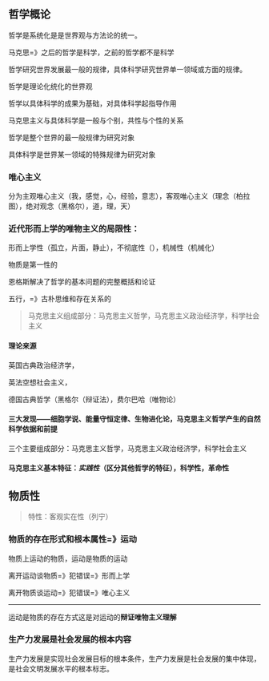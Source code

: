 ## 哲学概论

哲学是系统化是是世界观与方法论的统一。

马克思=》之后的哲学是科学，之前的哲学都不是科学

哲学研究世界发展最一般的规律，具体科学研究世界单一领域或方面的规律。

哲学是理论化统化的世界观

哲学以具体科学的成果为基础，对具体科学起指导作用

马克思主义与具体科学是一般与个别，共性与个性的关系

哲学是整个世界的最一般规律为研究对象

具体科学是世界某一领域的特殊规律为研究对象

###  **唯心主义**
分为主观唯心主义（我，感觉，心，经验，意志），客观唯心主义（理念（柏拉图），绝对观念（黑格尔），道，理，天）

### 近代形而上学的唯物主义的局限性：
形而上学性（孤立，片面，静止），不彻底性（），机械性（机械化）

物质是第一性的

恩格斯解决了哲学的基本问题的完整概括和论证

五行，=》古朴思维和存在关系的


> 马克思主义组成部分：马克思主义哲学，马克思主义政治经济学，科学社会主义

#### 理论来源

英国古典政治经济学，

英法空想社会主义，

德国古典哲学（黑格尔（辩证法），费尔巴哈（唯物论）

#### 三大发现——细胞学说、能量守恒定律、生物进化论，马克思主义哲学产生的自然科学依据和前提

三个主要组成部分：马克思主义哲学，马克思主义政治经济学，科学社会主义

#### 马克思主义基本特征：***实践性***（区分其他哲学的特征），科学性，革命性 

## 物质性
> 特性：客观实在性（列宁）
### 物质的存在形式和根本属性=》运动
物质上运动的物质，运动是物质的运动

离开运动谈物质=》犯错误=》形而上学

离开物质谈运动=》犯错误=》唯心主义

----

运动是物质的存在方式这是对运动的**辩证唯物主义理解**

### 生产力发展是社会发展的根本内容

生产力发展是实现社会发展目标的根本条件，生产力发展是社会发展的集中体现，是社会文明发展水平的根本标志。


